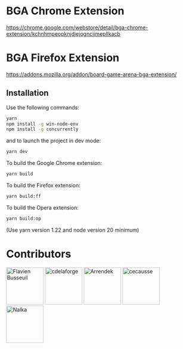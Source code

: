 # BGA Chrome Extension

https://chrome.google.com/webstore/detail/bga-chrome-extension/kchnhmpeopknjdjejognciimepllkacb

# BGA Firefox Extension

https://addons.mozilla.org/addon/board-game-arena-bga-extension/

## Installation

Use the following commands:
```bash
yarn
npm install -g win-node-env
npm install -g concurrently
```

and to launch the project in dev mode:
```bash
yarn dev
```

To build the Google Chrome extension:

```bash
yarn build
```

To build the Firefox extension:

```bash
yarn build:ff
```

To build the Opera extension:

```bash
yarn build:op
```

(Use yarn version 1.22 and node version 20 minimum)

# Contributors

<a href=https://github.com/FlavienBusseuil><img src="https://github.com/flavienbusseuil.png"  width="100;" alt="Flavien Busseuil" title="Flavien Busseuil" /></a>
<a href=https://github.com/cdelaforge><img src="https://github.com/cdelaforge.png"  width="100;" alt="cdelaforge" title="Christophe Delaforge" /></a>
<a href=https://github.com/arrendek><img src="https://github.com/arrendek.png"  width="100;" alt="Arrendek" title="Arrendek" /></a>
<a href=https://github.com/cecausse><img src="https://github.com/cecausse.png"  width="100;" alt="cecausse" title="Cédric Causse" /></a>
<a href=https://github.com/nalka0><img src="https://github.com/nalka0.png"  width="100;" alt="Nalka" title="Nalka" /></a>
